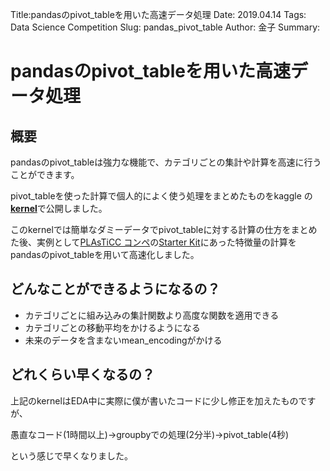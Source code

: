 Title:pandasのpivot_tableを用いた高速データ処理
Date: 2019.04.14
Tags: Data Science Competition
Slug: pandas_pivot_table
Author: 金子
Summary:

<h1>pandasのpivot_tableを用いた高速データ処理</h1>
<h2>概要</h2>
pandasのpivot_tableは強力な機能で、カテゴリごとの集計や計算を高速に行うことができます。

pivot_tableを使った計算で個人的によく使う処理をまとめたものをkaggle の<strong><a href="https://www.kaggle.com/nadare/feature-engenieering-with-pivot-table">kernel</a></strong>で公開しました。

このkernelでは簡単なダミーデータでpivot_tableに対する計算の仕方をまとめた後、実例として<a href="https://www.kaggle.com/c/PLAsTiCC-2018">PLAsTiCC コンペ</a>の<a href="https://www.kaggle.com/michaelapers/the-plasticc-astronomy-starter-kit">Starter Kit</a>にあった特徴量の計算をpandasのpivot_tableを用いて高速化しました。
<h2>どんなことができるようになるの？</h2>
<ul>
	<li>カテゴリごとに組み込みの集計関数より高度な関数を適用できる</li>
	<li>カテゴリごとの移動平均をかけるようになる</li>
	<li>未来のデータを含まないmean_encodingがかける</li>
</ul>
<h2>どれくらい早くなるの？</h2>
上記のkernelはEDA中に実際に僕が書いたコードに少し修正を加えたものですが、

愚直なコード(1時間以上)→groupbyでの処理(2分半)→pivot_table(4秒)

という感じで早くなりました。
 
